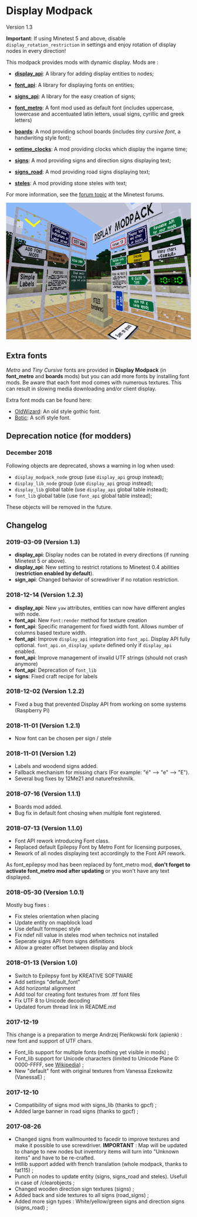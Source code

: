 # Display Modpack
Version 1.3

**Important**: If using Minetest 5 and above, disable `display_rotation_restriction` in settings and enjoy rotation of display nodes in every direction!

This modpack provides mods with dynamic display. Mods are :

- **[display_api](https://github.com/pyrollo/display_modpack/tree/master/display_api)**: A library for adding display entities to nodes;
- **[font_api](https://github.com/pyrollo/display_modpack/tree/master/font_api)**: A library for displaying fonts on entities;
- **[signs_api](https://github.com/pyrollo/display_modpack/tree/master/signs_api)**: A library for the easy creation of signs;
- **[font_metro](https://github.com/pyrollo/display_modpack/tree/master/font_metro)**: A font mod used as default font (includes uppercase, lowercase and accentuated latin letters, usual signs, cyrillic and greek letters)

- **[boards](https://github.com/pyrollo/display_modpack/tree/master/boards)**: A mod providing school boards (includes *tiny cursive font*, a handwriting style font);
- **[ontime_clocks](https://github.com/pyrollo/display_modpack/tree/master/ontime_clocks)**: A mod providing clocks which display the ingame time;
- **[signs](https://github.com/pyrollo/display_modpack/tree/master/signs)**: A mod providing signs and direction signs displaying text;
- **[signs_road](https://github.com/pyrollo/display_modpack/tree/master/signs_road)**: A mod providing road signs displaying text;
- **[steles](https://github.com/pyrollo/display_modpack/tree/master/steles)**: A mod providing stone steles with text;

For more information, see the [forum topic](https://forum.minetest.net/viewtopic.php?t=19365) at the Minetest forums.

![Presentation image of Display_Modpack](screenshot.png)

## Extra fonts

*Metro* and *Tiny Cursive* fonts are provided in **Display Modpack** (in **font_metro** and **boards** mods) but you can add more fonts by installing font mods. Be aware that each font mod comes with numerous textures. This can result in slowing media downloading and/or client display.

Extra font mods can be found here:
 * [OldWizard](https://github.com/pyrollo/font_oldwizard): An old style gothic font.
 * [Botic](https://github.com/pyrollo/font_botic): A scifi style font.

## Deprecation notice (for modders)

### December 2018
Following objects are deprecated, shows a warning in log when used:
* `display_modpack_node` group (use `display_api` group instead);
* `display_lib_node` group (use `display_api` group instead);
* `display_lib` global table (use `display_api` global table instead);
* `font_lib` global table (use `font_api` global table instead);

These objects will be removed in the future.

## Changelog

### 2019-03-09 (Version 1.3)
- __display_api__: Display nodes can be rotated in every directions (if running Minetest 5 or above).
- __display_api__: New setting to restrict rotations to Minetest 0.4 abilities (**restriction enabled by default**).
- __sign_api__: Changed behavior of screwdriver if no rotation restriction.

### 2018-12-14 (Version 1.2.3)
- __display_api__: New `yaw` attributes, entities can now have different angles with node.
- __font_api__: New `Font:render` method for texture creation
- __font_api__: Specific management for fixed width font. Allows number of columns based texture width.
- __font_api__: Improve `display_api` integration into `font_api`. Display API fully optional. `font_api.on_display_update` defined only if `display_api` enabled.
- __font_api__: Improve management of invalid UTF strings (should not crash anymore)
- __font_api__: Deprecation of `font_lib`
- __signs__: Fixed craft recipe for labels

### 2018-12-02 (Version 1.2.2)
- Fixed a bug that prevented Display API from working on some systems (Raspberry Pi)

### 2018-11-01 (Version 1.2.1)
- Now font can be chosen per sign / stele

### 2018-11-01 (Version 1.2)
- Labels and woodend signs added.
- Fallback mechanism for missing chars (For example: "é" --> "e" --> "E").
- Several bug fixes by 12Me21 and naturefreshmilk.

### 2018-07-16 (Version 1.1.1)
- Boards mod added.
- Bug fix in default font chosing when multiple font registered.

### 2018-07-13 (Version 1.1.0)
- Font API rework introducing Font class.
- Replaced default Epilepsy Font by Metro Font for licensing purposes,
- Rework of all nodes displaying text accordingly to the Font API rework.

As font_epilepsy mod has been replaced by font_metro mod, **don't forget to activate font_metro mod after updating** or you won't have any text displayed.

### 2018-05-30 (Version 1.0.1)
Mostly bug fixes :
- Fix steles orientation when placing
- Update entity on mapblock load
- Use default formspec style
- Fix ndef nill value in steles mod when technics not installed
- Seperate signs API from signs définitions
- Allow a greater offset between display and block

### 2018-01-13 (Version 1.0)
- Switch to Epilepsy font by KREATIVE SOFTWARE
- Add settings "default_font"
- Add horizontal alignment
- Add tool for creating font textures from .ttf font files
- Fix UTF 8 to Unicode decoding
- Updated forum thread link in README.md

### 2017-12-19
This change is a preparation to merge Andrzej Pieńkowski fork (apienk) : new font and support of UTF chars.
- Font\_lib support for multiple fonts (nothing yet visible in mods) ;
- Font\_lib support for Unicode characters (limited to Unicode Plane 0: 0000-FFFF, see [Wikipedia](https://en.wikipedia.org/wiki/Unicode)) ;
- New "default" font with original textures from Vanessa Ezekowitz (VanessaE) ;

### 2017-12-10
- Compatibility of signs mod with signs_lib (thanks to gpcf) ;
- Added large banner in road signs (thanks to gpcf) ;

### 2017-08-26
- Changed signs from wallmounted to facedir to improve textures and make it possible to use screwdriver.
**IMPORTANT** : Map will be updated to change to new nodes but inventory items will turn into "Unknown items" and have to be re-crafted.
- Intllib support added with french translation (whole modpack, thanks to fat115) ;
- Punch on nodes to update entity (signs, signs_road and steles). Usefull in case of /clearobjects ;
- Changed wooden direction sign textures (signs) ;
- Added back and side textures to all signs (road_signs) ;
- Added more sign types : White/yellow/green signs and direction signs (signs_road) ;
